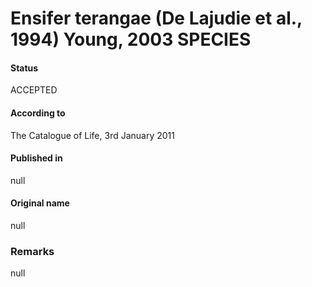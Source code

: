 # Ensifer terangae (De Lajudie et al., 1994) Young, 2003 SPECIES

#### Status
ACCEPTED

#### According to
The Catalogue of Life, 3rd January 2011

#### Published in
null

#### Original name
null

### Remarks
null